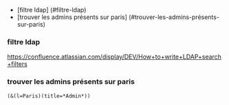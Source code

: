 * [filtre ldap] (#filtre-ldap)
* [trouver les admins présents sur paris] (#trouver-les-admins-présents-sur-paris) 

### filtre ldap
https://confluence.atlassian.com/display/DEV/How+to+write+LDAP+search+filters

###  trouver les admins présents sur paris
```
(&(l=Paris)(title=*Admin*))
```
